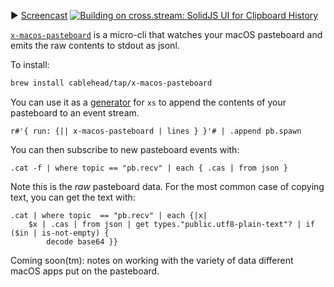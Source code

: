 ▶️ [Screencast](https://www.youtube.com/watch?v=bTOAMZsbd3I)
[![Building on cross.stream: SolidJS UI for Clipboard History](https://img.youtube.com/vi/bTOAMZsbd3I/maxresdefault.jpg)](https://www.youtube.com/watch?v=bTOAMZsbd3I)

[`x-macos-pasteboard`](https://github.com/cablehead/x-macos-pasteboard) is a
micro-cli that watches your macOS pasteboard and emits the raw contents to
stdout as jsonl.

To install:

```sh
brew install cablehead/tap/x-macos-pasteboard
```

You can use it as a [generator](https://cablehead.github.io/xs/reference/generators/) for `xs` to append the
contents of your pasteboard to an event stream.

```nushell
r#'{ run: {|| x-macos-pasteboard | lines } }'# | .append pb.spawn
```

You can then subscribe to new pasteboard events with:

```nushell
.cat -f | where topic == "pb.recv" | each { .cas | from json }
```

Note this is the _raw_ pasteboard data. For the most common case of copying text, you can get the text with:

```nushell
.cat | where topic  == "pb.recv" | each {|x|
    $x | .cas | from json | get types."public.utf8-plain-text"? | if ($in | is-not-empty) {
        decode base64 }}
```

Coming soon(tm): notes on working with the variety of data different macOS apps put on the pasteboard.
